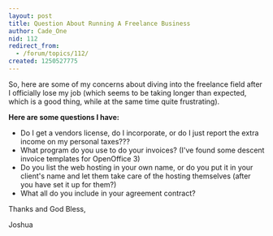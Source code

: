```yaml
---
layout: post
title: Question About Running A Freelance Business
author: Cade_One
nid: 112
redirect_from:
  - /forum/topics/112/
created: 1250527775
---
```

<p>So, here are some of my concerns about diving into the freelance field after I officially lose my job (which seems to be taking longer than expected, which is a good thing, while at the same time quite frustrating).</p>
<p><strong>Here are some questions I have:</strong></p>
<ul>
    <li>Do I get a vendors license, do I incorporate, or do I just report the extra income on my personal taxes???</li>
    <li>What program do you use to do your invoices? (I've found some descent invoice templates for OpenOffice 3)</li>
    <li>Do you list the web hosting in your own name, or do you put it in your client's name and let them take care of the hosting themselves (after you have set it up for them?)</li>
    <li>What all do you include in your agreement contract?</li>
</ul>
<p>Thanks and God Bless,</p>
<p>Joshua</p>
